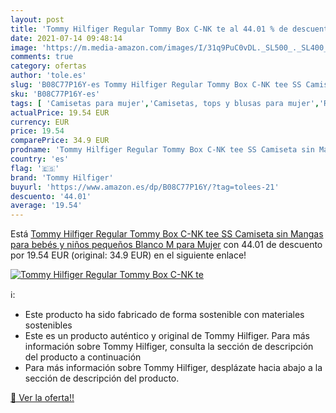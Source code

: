 ```yaml
---
layout: post
title: 'Tommy Hilfiger Regular Tommy Box C-NK te al 44.01 % de descuento'
date: 2021-07-14 09:48:14
image: 'https://m.media-amazon.com/images/I/31q9PuC0vDL._SL500_._SL400_.jpg'
comments: true
category: ofertas
author: 'tole.es'
slug: 'B08C77P16Y-es Tommy Hilfiger Regular Tommy Box C-NK tee SS Camiseta sin...'
sku: 'B08C77P16Y-es'
tags: [ 'Camisetas para mujer','Camisetas, tops y blusas para mujer','Ropa','Ropa para mujer','bebés','tommy hilfiger', ]
actualPrice: 19.54 EUR
currency: EUR
price: 19.54
comparePrice: 34.9 EUR
prodname: 'Tommy Hilfiger Regular Tommy Box C-NK tee SS Camiseta sin Mangas para bebés y niños pequeños  Blanco  M para Mujer'
country: 'es'
flag: '🇪🇸'
brand: 'Tommy Hilfiger'
buyurl: 'https://www.amazon.es/dp/B08C77P16Y/?tag=tolees-21'
descuento: '44.01'
average: '19.54'
---
```


Está [Tommy Hilfiger Regular Tommy Box C-NK tee SS Camiseta sin Mangas para bebés y niños pequeños  Blanco  M para Mujer](https://www.amazon.es/dp/B08C77P16Y/?tag=tolees-21) con 44.01 de descuento por 19.54 EUR (original: 34.9 EUR) en el siguiente enlace!

[![Tommy Hilfiger Regular Tommy Box C-NK te](https://m.media-amazon.com/images/I/31q9PuC0vDL._SL500_._SL400_.jpg)](https://www.amazon.es/dp/B08C77P16Y/?tag=tolees-21)

ℹ️:

- Este producto ha sido fabricado de forma sostenible con materiales sostenibles
- Este es un producto auténtico y original de Tommy Hilfiger. Para más información sobre Tommy Hilfiger, consulta la sección de descripción del producto a continuación
- Para más información sobre Tommy Hilfiger, desplázate hacia abajo a la sección de descripción del producto.

[🛒 Ver la oferta!!](https://www.amazon.es/dp/B08C77P16Y/?tag=tolees-21)
